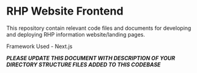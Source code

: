# RHP Website Frontend

This repository contain relevant code files and documents for developing and deploying RHP information website/landing pages.

Framework Used - Next.js

***PLEASE UPDATE THIS DOCUMENT WITH DESCRIPTION OF YOUR DIRECTORY STRUCTURE FILES ADDED TO THIS CODEBASE***
